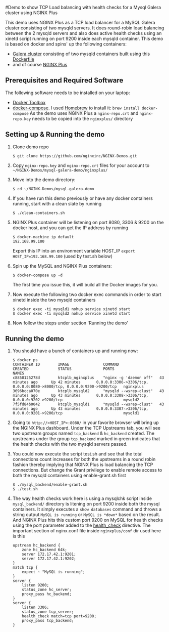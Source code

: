 #Demo to show TCP Load balancing with health checks for a Mysql Galera cluster using NGINX Plus

This demo uses NGINX Plus as a TCP load balancer for a MySQL Galera cluster consisting of two mysqld servers. It does round-robin load balancing between the 2 mysqld servers and also does active health checks using an xinetd script running on port 9200 inside each mysqld container. This demo is based on docker and spins' up the following containers:

* [Galera cluster](http://galeracluster.com/products/) consisting of two mysqld containers built using this [Dockerfile](https://github.com/nginxinc/NGINX-Demos/blob/master/mysql-galera-demo/mysql_backend/Dockerfile)
* and of course [NGINX Plus](http://www.nginx.com/products)

## Prerequisites and Required Software

The following software needs to be installed on your laptop:

* [Docker Toolbox](https://www.docker.com/docker-toolbox)
* [docker-compose](https://docs.docker.com/compose/install). I used [Homebrew](http://brew.sh) to install it: `brew install docker-compose`
As the demo uses NGINX Plus a `nginx-repo.crt` and `nginx-repo.key` needs to be copied into the `nginxplus/` directory

## Setting up & Running the demo

1. Clone demo repo

     ```$ git clone https://github.com/nginxinc/NGINX-Demos.git```

1. Copy ```nginx-repo.key``` and ```nginx-repo.crt``` files for your account to ```~/NGINX-Demos/mysql-galera-demo/nginxplus/```

1. Move into the demo directory:

     ```
     $ cd ~/NGINX-Demos/mysql-galera-demo
     ```

1. If you have run this demo previously or have any docker containers running, start with a clean slate by running
    ```
    $ ./clean-containers.sh
    ```

1. NGINX Plus container will be listening on port 8080, 3306 & 9200 on the docker host, and you can get the IP address by running 
     ```
     $ docker-machine ip default
     192.168.99.100
     ```
     Export this IP into an environment variable HOST_IP `export HOST_IP=192.168.99.100` (used by test.sh below)

1. Spin up the MySQL and NGINX Plus containers: 
	 ```
     $ docker-compose up -d
     ```
     The first time you issue this, it will build all the Docker images for you.

1. Now execute the following two docker exec commands in order to start xinetd inside the two mysqld containers
     ```
     $ docker exec -ti mysqld1 nohup service xinetd start
     $ docker exec -ti mysqld2 nohup service xinetd start
     ```

1. Now follow the steps under section 'Running the demo'

## Running the demo

1. You should have a bunch of containers up and running now:
	 ```
	 $ docker ps
	 CONTAINER ID        IMAGE               COMMAND                  CREATED             STATUS              PORTS                                                                    NAMES
	 c8850125278d        ktcplb_nginxplus    "nginx -g 'daemon off"   43 minutes ago      Up 42 minutes       0.0.0.0:3306->3306/tcp, 0.0.0.0:8080->8080/tcp, 0.0.0.0:9200->9200/tcp   nginxplus
	 3696bcca070e        ktcplb_mysqld2      "mysqld --wsrep-clust"   43 minutes ago      Up 43 minutes       0.0.0.0:3308->3306/tcp, 0.0.0.0:9202->9200/tcp                           mysqld2
	 7f5fd84b0042        ktcplb_mysqld1      "mysqld --wsrep-clust"   43 minutes ago      Up 43 minutes       0.0.0.0:3307->3306/tcp, 0.0.0.0:9201->9200/tcp                           mysqld1
	 ```

1. Going to `http://<HOST_IP>:8080/` in your favorite browser will bring up the NGINX Plus dashboard. Under the TCP Upstreams tab, you will see two upstream groups named `tcp_backend` & `hc_backend` created. The upstreams under the group `tcp_backend` marked in green indicates that the health checks with the two mysqld servers passed.

1. You could now execute the script test.sh and see that the total connections count increases for both the upstreams in a round robin fashion thereby implying that NGINX Plus is load balancing the TCP connections. But change the Grant privilege to enable remote access to both the mysqld containers using enable-grant.sh first

	 ```
	 $ ./mysql_backend/enable-grant.sh
	 $ ./test.sh
	 ```

1. The way health checks work here is using a mysqlchk script inside `mysql_backend/` directory is litening on port 9200 inside both the mysql containers. It simply executes a `show databases` command and throws a string output `MySQL is running` or `MySQL is *down*` based on the result. And NGINX Plus hits this custom port 9200 on MySQL for health checks using the port parameter added to the [health_check](http://nginx.org/en/docs/http/ngx_http_upstream_module.html#health_check) directive. The important section of nginx.conf file inside `nginxplus/conf` dir used here is this
	 ```
	 upstream hc_backend {
         zone hc_backend 64k;
         server 172.17.42.1:9201;
         server 172.17.42.1:9202;
     }
     match tcp {
         expect ~ "MySQL is running";
     }
     server {
         listen 9200;
         status_zone hc_server;
         proxy_pass hc_backend;
     }
     server {
         listen 3306;
         status_zone tcp_server;
         health_check match=tcp port=9200;
         proxy_pass tcp_backend;
     }
	 ```
